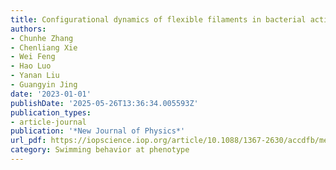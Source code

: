 ```yaml
---
title: Configurational dynamics of flexible filaments in bacterial active bath
authors:
- Chunhe Zhang
- Chenliang Xie
- Wei Feng
- Hao Luo
- Yanan Liu
- Guangyin Jing
date: '2023-01-01'
publishDate: '2025-05-26T13:36:34.005593Z'
publication_types:
- article-journal
publication: '*New Journal of Physics*'
url_pdf: https://iopscience.iop.org/article/10.1088/1367-2630/accdfb/meta
category: Swimming behavior at phenotype
---
```

